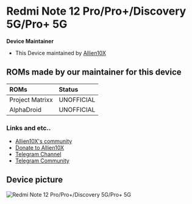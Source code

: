 # Redmi Note 12 Pro/Pro+/Discovery 5G/Pro+ 5G

**Device Maintainer**
- This Device maintained by [Allien10X](https://github.com/Allien10X)

## ROMs made by our maintainer for this device

| ROMs                    | Status                                                          |
| :---------------------- | :---------------------------------------------------------------|
| Project Matrixx         | UNOFFICIAL                                                      |
| AlphaDroid              | UNOFFICIAL                                                      |

### Links and etc..

- [Allien10X's community](https://t.me/RubyTravis)
- [Donate to Allien10X](https://buymeacoffee.com/allien10x)
- [Telegram Channel](https://t.me/shawkbuilds)
- [Telegram Community](https://t.me/shawkbuilddiscussion)

## Device picture

![Redmi Note 12 Pro/Pro+/Discovery 5G/Pro+ 5G](https://i01.appmifile.com/v1/MI_18455B3E4DA706226CF7535A58E875F0267/pms_1680754145.42362209!800x800!85.png)
